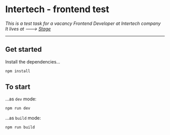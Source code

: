 # Intertech - frontend test

*This is a test task for a vacancy Frontend Developer at Intertech company<br/>
It lives at ---> [Stage](https://rendhaus.pro/intertech/)*

---


## Get started

Install the dependencies...

```bash
npm install
```

## To start

...as `dev` mode:

```bash
npm run dev
```

...as `build` mode:

```bash
npm run build
```